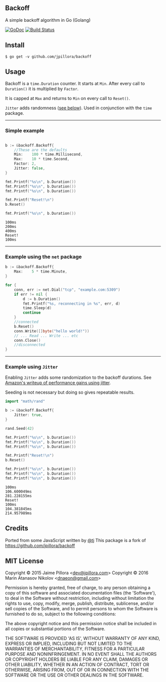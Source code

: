 ## Backoff

A simple backoff algorithm in Go (Golang)

[![GoDoc](https://godoc.org/github.com/dnaeo/backoff?status.svg)](https://godoc.org/github.com/dnaeon/backoff)
[![Build Status](https://travis-ci.org/dnaeon/backoff.svg?branch=master)](https://travis-ci.org/dnaeon/backoff)

## Install

```
$ go get -v github.com/jpillora/backoff
```

## Usage

Backoff is a `time.Duration` counter. It starts at `Min`.
After every call to `Duration()` it is  multiplied by `Factor`.

It is capped at `Max` and returns to `Min` on every call to `Reset()`.

`Jitter` adds randomness ([see below](#example-using-jitter)).
Used in conjunction with the `time` package.

---

### Simple example

```go

b := &backoff.Backoff{
	//These are the defaults
	Min:    100 * time.Millisecond,
	Max:    10 * time.Second,
	Factor: 2,
	Jitter: false,
}

fmt.Printf("%s\n", b.Duration())
fmt.Printf("%s\n", b.Duration())
fmt.Printf("%s\n", b.Duration())

fmt.Printf("Reset!\n")
b.Reset()

fmt.Printf("%s\n", b.Duration())
```

```
100ms
200ms
400ms
Reset!
100ms
```

---

### Example using the `net` package

```go
b := &backoff.Backoff{
    Max:    5 * time.Minute,
}

for {
	conn, err := net.Dial("tcp", "example.com:5309")
	if err != nil {
		d := b.Duration()
		fmt.Printf("%s, reconnecting in %s", err, d)
		time.Sleep(d)
		continue
	}
	//connected
	b.Reset()
	conn.Write([]byte("hello world!"))
	// ... Read ... Write ... etc
	conn.Close()
	//disconnected
}
```

---

### Example using `Jitter`

Enabling `Jitter` adds some randomization to the backoff durations.
See
[Amazon's writeup of performance gains using jitter](http://www.awsarchitectureblog.com/2015/03/backoff.html).

Seeding is not necessary but doing so gives repeatable results.

```go
import "math/rand"

b := &backoff.Backoff{
	Jitter: true,
}

rand.Seed(42)

fmt.Printf("%s\n", b.Duration())
fmt.Printf("%s\n", b.Duration())
fmt.Printf("%s\n", b.Duration())

fmt.Printf("Reset!\n")
b.Reset()

fmt.Printf("%s\n", b.Duration())
fmt.Printf("%s\n", b.Duration())
fmt.Printf("%s\n", b.Duration())
```

```
100ms
106.600049ms
281.228155ms
Reset!
100ms
104.381845ms
214.957989ms
```

## Credits

Ported from some JavaScript written by [@tj](https://github.com/tj)
This package is a fork of https://github.com/jpillora/backoff

## MIT License

Copyright © 2015 Jaime Pillora &lt;dev@jpillora.com&gt;
Copyright © 2016 Marin Atanasov Nikolov &lt;dnaeon@gmail.com&gt;

Permission is hereby granted, free of charge, to any person obtaining
a copy of this software and associated documentation files (the
'Software'), to deal in the Software without restriction, including
without limitation the rights to use, copy, modify, merge, publish,
distribute, sublicense, and/or sell copies of the Software, and to
permit persons to whom the Software is furnished to do so, subject to
the following conditions:

The above copyright notice and this permission notice shall be
included in all copies or substantial portions of the Software.

THE SOFTWARE IS PROVIDED 'AS IS', WITHOUT WARRANTY OF ANY KIND,
EXPRESS OR IMPLIED, INCLUDING BUT NOT LIMITED TO THE WARRANTIES OF
MERCHANTABILITY, FITNESS FOR A PARTICULAR PURPOSE AND NONINFRINGEMENT.
IN NO EVENT SHALL THE AUTHORS OR COPYRIGHT HOLDERS BE LIABLE FOR ANY
CLAIM, DAMAGES OR OTHER LIABILITY, WHETHER IN AN ACTION OF CONTRACT,
TORT OR OTHERWISE, ARISING FROM, OUT OF OR IN CONNECTION WITH THE
SOFTWARE OR THE USE OR OTHER DEALINGS IN THE SOFTWARE.
